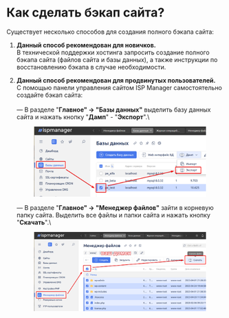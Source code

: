 # Как сделать бэкап сайта?

Существует несколько способов для создания полного бэкапа сайта:

1. **Данный способ рекомендован для новичков.**\
   В технической поддержки хостинга запросить создание полного бэкапа сайта (файлов сайта и базы данных), а также инструкции по восстановлению бэкапа в случае необходимости.
2.  **Данный способ рекомендован для продвинутых пользователей.**\
    С помощью панели управления сайтом ISP Manager самостоятельно создайте бэкап сайта:\
    \
    — В разделе "**Главное" → "Базы данных"** выделить базу данных сайта и нажать кнопку "**Дамп**" - "**Экспорт**".\


    <figure><img src="../../.gitbook/assets/изображение (23).png" alt=""><figcaption></figcaption></figure>

    — В разделе "**Главное" → "Менеджер файлов"** зайти в корневую папку сайта. Выделить все файлы и папки сайта и нажать кнопку "**Скачать**".\


    <figure><img src="../../.gitbook/assets/изображение (113).png" alt=""><figcaption></figcaption></figure>
